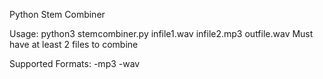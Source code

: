 Python Stem Combiner

Usage:
python3 stemcombiner.py infile1.wav infile2.mp3 outfile.wav
Must have at least 2 files to combine

Supported Formats:
-mp3
-wav
